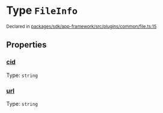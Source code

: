# Type `FileInfo`
<sub>Declared in [packages/sdk/app-framework/src/plugins/common/file.ts:15](https://github.com/dxos/dxos/blob/8ed3715dc/packages/sdk/app-framework/src/plugins/common/file.ts#L15)</sub>




## Properties
### [cid](https://github.com/dxos/dxos/blob/8ed3715dc/packages/sdk/app-framework/src/plugins/common/file.ts#L17)
Type: <code>string</code>




### [url](https://github.com/dxos/dxos/blob/8ed3715dc/packages/sdk/app-framework/src/plugins/common/file.ts#L16)
Type: <code>string</code>





